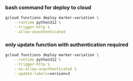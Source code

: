 ### bash command for deploy to cloud
```bash
gcloud functions deploy marker-variation \
    --runtime python312 \
    --trigger-http \
    --allow-unauthenticated
```

### only update function with authentication required
```bash
gcloud functions deploy marker-variation \
    --runtime python312 \
    --trigger-http \
    --no-allow-unauthenticated \
    --update-labels=version=3
```